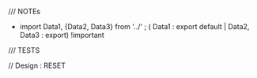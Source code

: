 /// NOTEs
- import Data1, {Data2, Data3} from '../' ; ( Data1 : export default | Data2, Data3 : export) !important


/// TESTS 


// Design : RESET
